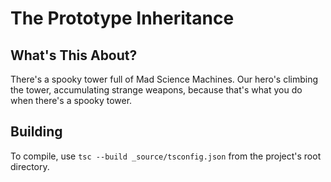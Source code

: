 # The Prototype Inheritance

## What's This About?

There's a spooky tower full of Mad Science Machines. Our hero's climbing the tower, accumulating strange weapons, because that's what you do when there's a spooky tower.

## Building

To compile, use `tsc --build _source/tsconfig.json` from the project's root directory.
